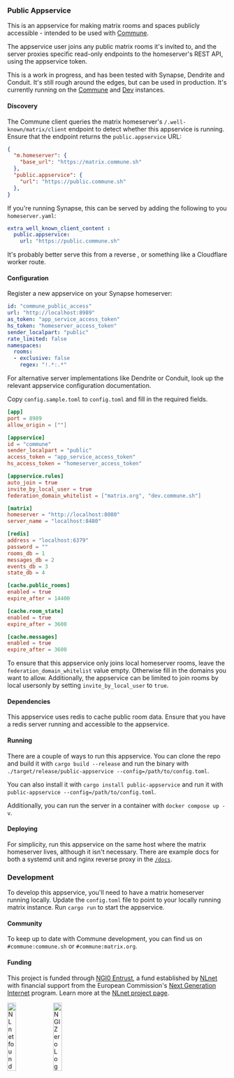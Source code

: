 ### Public Appservice

This is an appservice for making matrix rooms and spaces publicly accessible - intended
to be used with [Commune](https://github.com/commune-sh/commune).

The appservice user joins any public matrix rooms it's invited to, and the server proxies specific read-only endpoints to the homeserver's REST API, using the appservice token. 

This is a work in progress, and has been tested with Synapse, Dendrite and
Conduit. It's still rough around the edges, but can be used in production. It's
currently running on the [Commune](https://commune.sh) and [Dev](https://dev.commune.sh) instances.

#### Discovery

The Commune client queries the matrix homeserver's `/.well-known/matrix/client` endpoint to detect whether this appservice is running. Ensure that the endpoint returns the `public.appservice` URL:

```json
{
  "m.homeserver": {
    "base_url": "https://matrix.commune.sh"
  },
  "public.appservice": {
    "url": "https://public.commune.sh"
  },
}
```

If you're running Synapse, this can be served by adding the following to you
`homeserver.yaml`:

```yaml
extra_well_known_client_content :
  public.appservice: 
    url: "https://public.commune.sh"
```

It's probably better serve this from a reverse , or something like a Cloudflare
worker route.

#### Configuration

Register a new appservice on your Synapse homeserver:

```yaml
id: "commune_public_access"
url: "http://localhost:8989"
as_token: "app_service_access_token"
hs_token: "homeserver_access_token"
sender_localpart: "public" 
rate_limited: false
namespaces:
  rooms:
  - exclusive: false
    regex: "!.*:.*"
```

For alternative server implementations like Dendrite or Conduit, look up the relevant appservice configuration documentation.

Copy `config.sample.toml` to `config.toml` and fill in the required fields.

```toml
[app]
port = 8989
allow_origin = [""]

[appservice]
id = "commune"
sender_localpart = "public"
access_token = "app_service_access_token"
hs_access_token = "homeserver_access_token"

[appservice.rules]
auto_join = true
invite_by_local_user = true
federation_domain_whitelist = ["matrix.org", "dev.commune.sh"]

[matrix]
homeserver = "http://localhost:8080"
server_name = "localhost:8480"

[redis]
address = "localhost:6379"
password = ""
rooms_db = 1
messages_db = 2
events_db = 3
state_db = 4

[cache.public_rooms]
enabled = true
expire_after = 14400

[cache.room_state]
enabled = true
expire_after = 3600

[cache.messages]
enabled = true
expire_after = 3600

```

To ensure that this appservice only joins local homeserver rooms, leave the `federation_domain_whitelist` value empty. Otherwise fill in the domains you want to allow. Additionally, the appservice can be limited to join rooms by local usersonly by setting `invite_by_local_user` to `true`.

#### Dependencies

This appservice uses redis to cache public room data. Ensure that you have a redis server running and accessible to the appservice.

#### Running

There are a couple of ways to run this appservice. You can clone the repo and
build it with `cargo build --release` and run the binary with `./target/release/public-appservice --config=/path/to/config.toml`.

You can also install it with `cargo install public-appservice` and run it with `public-appservice --config=/path/to/config.toml`.

Additionally, you can run the server in a container with `docker compose up -v`.

#### Deploying

For simplicity, run this appservice on the same host where the matrix homeserver lives, although it isn't necessary. There are example docs for both a systemd unit and nginx reverse proxy in the [`/docs`](https://github.com/commune-sh/appservice/tree/main/docs).

### Development

To develop this appservice, you'll need to have a matrix homeserver running locally. Update the `config.toml` file to point to your locally running matrix instance. Run `cargo run` to start the appservice.

#### Community

To keep up to date with Commune development, you can find us on `#commune:commune.sh` or `#commune:matrix.org`.

#### Funding

This project is funded through [NGI0 Entrust](https://nlnet.nl/entrust), a fund established by [NLnet](https://nlnet.nl) with financial support from the European Commission's [Next Generation Internet](https://ngi.eu) program. Learn more at the [NLnet project page](https://nlnet.nl/project/Commune).

[<img src="https://nlnet.nl/logo/banner.png" alt="NLnet foundation logo" width="20%" />](https://nlnet.nl)
[<img src="https://nlnet.nl/image/logos/NGI0_tag.svg" alt="NGI Zero Logo" width="20%" />](https://nlnet.nl/entrust)

